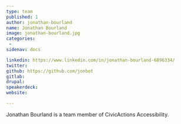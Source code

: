 ```yaml
---
type: team
published: 1
author: jonathan-bourland
name: Jonathan Bourland
image: jonathan-bourland.jpg
categories:
 - 
sidenav: docs

linkedin: https://www.linkedin.com/in/jonathan-bourland-6896334/
twitter:
github: https://github.com/jonbot
gitlab:
drupal:
speakerdeck:
website:

---
```


Jonathan Bourland is a team member of CivicActions Accessibility.
